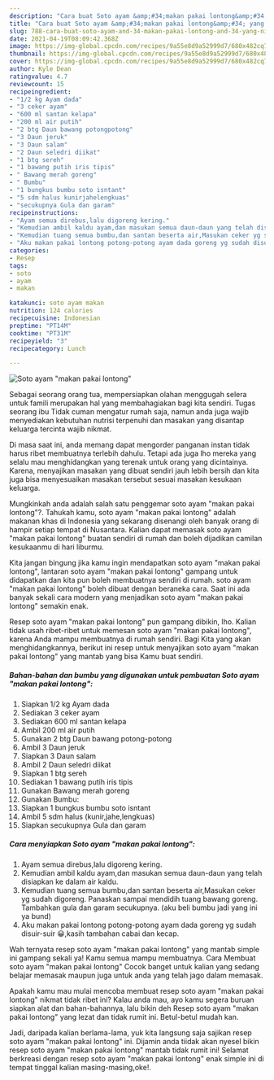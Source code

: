 ```yaml
---
description: "Cara buat Soto ayam &amp;#34;makan pakai lontong&amp;#34; yang nikmat Untuk Jualan"
title: "Cara buat Soto ayam &amp;#34;makan pakai lontong&amp;#34; yang nikmat Untuk Jualan"
slug: 788-cara-buat-soto-ayam-and-34-makan-pakai-lontong-and-34-yang-nikmat-untuk-jualan
date: 2021-04-19T08:09:42.368Z
image: https://img-global.cpcdn.com/recipes/9a55e8d9a52999d7/680x482cq70/soto-ayam-makan-pakai-lontong-foto-resep-utama.jpg
thumbnail: https://img-global.cpcdn.com/recipes/9a55e8d9a52999d7/680x482cq70/soto-ayam-makan-pakai-lontong-foto-resep-utama.jpg
cover: https://img-global.cpcdn.com/recipes/9a55e8d9a52999d7/680x482cq70/soto-ayam-makan-pakai-lontong-foto-resep-utama.jpg
author: Kyle Dean
ratingvalue: 4.7
reviewcount: 15
recipeingredient:
- "1/2 kg Ayam dada"
- "3 ceker ayam"
- "600 ml santan kelapa"
- "200 ml air putih"
- "2 btg Daun bawang potongpotong"
- "3 Daun jeruk"
- "3 Daun salam"
- "2 Daun seledri diikat"
- "1 btg sereh"
- "1 bawang putih iris tipis"
- " Bawang merah goreng"
- " Bumbu"
- "1 bungkus bumbu soto isntant"
- "5 sdm halus kunirjahelengkuas"
- "secukupnya Gula dan garam"
recipeinstructions:
- "Ayam semua direbus,lalu digoreng kering."
- "Kemudian ambil kaldu ayam,dan masukan semua daun-daun yang telah disiapkan ke dalam air kaldu."
- "Kemudian tuang semua bumbu,dan santan beserta air,Masukan ceker yg sudah digoreng. Panaskan sampai mendidih tuang bawang goreng. Tambahkan gula dan garam secukupnya. (aku beli bumbu jadi yang ini ya bund)"
- "Aku makan pakai lontong potong-potong ayam dada goreng yg sudah disuir-suir 😀,kasih tambahan cabai dan kecap."
categories:
- Resep
tags:
- soto
- ayam
- makan

katakunci: soto ayam makan 
nutrition: 124 calories
recipecuisine: Indonesian
preptime: "PT14M"
cooktime: "PT31M"
recipeyield: "3"
recipecategory: Lunch

---
```



![Soto ayam &#34;makan pakai lontong&#34;](https://img-global.cpcdn.com/recipes/9a55e8d9a52999d7/680x482cq70/soto-ayam-makan-pakai-lontong-foto-resep-utama.jpg)

Sebagai seorang orang tua, mempersiapkan olahan menggugah selera untuk famili merupakan hal yang membahagiakan bagi kita sendiri. Tugas seorang ibu Tidak cuman mengatur rumah saja, namun anda juga wajib menyediakan kebutuhan nutrisi terpenuhi dan masakan yang disantap keluarga tercinta wajib nikmat.

Di masa  saat ini, anda memang dapat mengorder panganan instan tidak harus ribet membuatnya terlebih dahulu. Tetapi ada juga lho mereka yang selalu mau menghidangkan yang terenak untuk orang yang dicintainya. Karena, menyajikan masakan yang dibuat sendiri jauh lebih bersih dan kita juga bisa menyesuaikan masakan tersebut sesuai masakan kesukaan keluarga. 



Mungkinkah anda adalah salah satu penggemar soto ayam &#34;makan pakai lontong&#34;?. Tahukah kamu, soto ayam &#34;makan pakai lontong&#34; adalah makanan khas di Indonesia yang sekarang disenangi oleh banyak orang di hampir setiap tempat di Nusantara. Kalian dapat memasak soto ayam &#34;makan pakai lontong&#34; buatan sendiri di rumah dan boleh dijadikan camilan kesukaanmu di hari liburmu.

Kita jangan bingung jika kamu ingin mendapatkan soto ayam &#34;makan pakai lontong&#34;, lantaran soto ayam &#34;makan pakai lontong&#34; gampang untuk didapatkan dan kita pun boleh membuatnya sendiri di rumah. soto ayam &#34;makan pakai lontong&#34; boleh dibuat dengan beraneka cara. Saat ini ada banyak sekali cara modern yang menjadikan soto ayam &#34;makan pakai lontong&#34; semakin enak.

Resep soto ayam &#34;makan pakai lontong&#34; pun gampang dibikin, lho. Kalian tidak usah ribet-ribet untuk memesan soto ayam &#34;makan pakai lontong&#34;, karena Anda mampu membuatnya di rumah sendiri. Bagi Kita yang akan menghidangkannya, berikut ini resep untuk menyajikan soto ayam &#34;makan pakai lontong&#34; yang mantab yang bisa Kamu buat sendiri.

<!--inarticleads1-->

##### Bahan-bahan dan bumbu yang digunakan untuk pembuatan Soto ayam &#34;makan pakai lontong&#34;:

1. Siapkan 1/2 kg Ayam dada
1. Sediakan 3 ceker ayam
1. Sediakan 600 ml santan kelapa
1. Ambil 200 ml air putih
1. Gunakan 2 btg Daun bawang potong-potong
1. Ambil 3 Daun jeruk
1. Siapkan 3 Daun salam
1. Ambil 2 Daun seledri diikat
1. Siapkan 1 btg sereh
1. Sediakan 1 bawang putih iris tipis
1. Gunakan  Bawang merah goreng
1. Gunakan  Bumbu:
1. Siapkan 1 bungkus bumbu soto isntant
1. Ambil 5 sdm halus (kunir,jahe,lengkuas)
1. Siapkan secukupnya Gula dan garam




<!--inarticleads2-->

##### Cara menyiapkan Soto ayam &#34;makan pakai lontong&#34;:

1. Ayam semua direbus,lalu digoreng kering.
1. Kemudian ambil kaldu ayam,dan masukan semua daun-daun yang telah disiapkan ke dalam air kaldu.
1. Kemudian tuang semua bumbu,dan santan beserta air,Masukan ceker yg sudah digoreng. Panaskan sampai mendidih tuang bawang goreng. Tambahkan gula dan garam secukupnya. (aku beli bumbu jadi yang ini ya bund)
1. Aku makan pakai lontong potong-potong ayam dada goreng yg sudah disuir-suir 😀,kasih tambahan cabai dan kecap.




Wah ternyata resep soto ayam &#34;makan pakai lontong&#34; yang mantab simple ini gampang sekali ya! Kamu semua mampu membuatnya. Cara Membuat soto ayam &#34;makan pakai lontong&#34; Cocok banget untuk kalian yang sedang belajar memasak maupun juga untuk anda yang telah jago dalam memasak.

Apakah kamu mau mulai mencoba membuat resep soto ayam &#34;makan pakai lontong&#34; nikmat tidak ribet ini? Kalau anda mau, ayo kamu segera buruan siapkan alat dan bahan-bahannya, lalu bikin deh Resep soto ayam &#34;makan pakai lontong&#34; yang lezat dan tidak rumit ini. Betul-betul mudah kan. 

Jadi, daripada kalian berlama-lama, yuk kita langsung saja sajikan resep soto ayam &#34;makan pakai lontong&#34; ini. Dijamin anda tiidak akan nyesel bikin resep soto ayam &#34;makan pakai lontong&#34; mantab tidak rumit ini! Selamat berkreasi dengan resep soto ayam &#34;makan pakai lontong&#34; enak simple ini di tempat tinggal kalian masing-masing,oke!.

